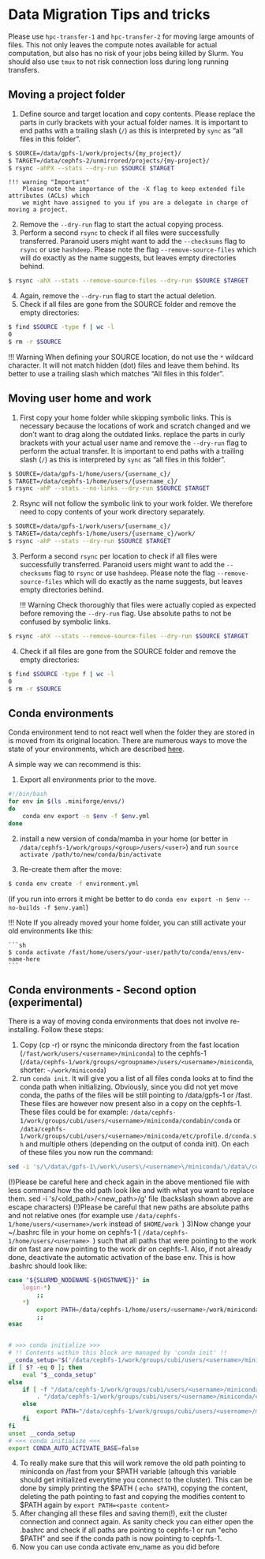 # Data Migration Tips and tricks
Please use `hpc-transfer-1` and `hpc-transfer-2` for moving large amounts of files.
This not only leaves the compute notes available for actual computation, but also has no risk of your jobs being killed by Slurm.
You should also use `tmux` to not risk connection loss during long running transfers.

## Moving a project folder
1. Define source and target location and copy contents.
   Please replace the parts in curly brackets with your actual folder names.
   It is important to end paths with a trailing slash (`/`) as this is interpreted by `sync` as “all files in this folder”.
```sh
$ SOURCE=/data/gpfs-1/work/projects/{my_project}/
$ TARGET=/data/cephfs-2/unmirrored/projects/{my-project}/
$ rsync -ahPX --stats --dry-run $SOURCE $TARGET
```

    !!! warning "Important"
        Please note the importance of the -X flag to keep extended file attributes (ACLs) which
        we might have assigned to you if you are a delegate in charge of moving a project.

2. Remove the `--dry-run` flag to start the actual copying process.
3. Perform a second `rsync` to check if all files were successfully transferred.
   Paranoid users might want to add the `--checksums` flag to `rsync` or use `hashdeep`.
   Please note the flag `--remove-source-files` which will do exactly as the name suggests,
   but leaves empty directories behind.
```sh
$ rsync -ahX --stats --remove-source-files --dry-run $SOURCE $TARGET
```
4. Again, remove the `--dry-run` flag to start the actual deletion.
5. Check if all files are gone from the SOURCE folder and remove the empty directories:
```sh
$ find $SOURCE -type f | wc -l
0
$ rm -r $SOURCE
```

!!! Warning 
    When defining your SOURCE location, do not use the `*` wildcard character.
    It will not match hidden (dot) files and leave them behind.
    Its better to use a trailing slash which matches “All files in this folder”.

## Moving user home and work
1. First copy your home folder while skipping symbolic links.
   This is necessary because the locations of work and scratch changed and we don't want to drag along the outdated links.
   replace the parts in curly brackets with your actual user name and remove the `--dry-run` flag to perform the actual transfer.
   It is important to end paths with a trailing slash (`/`) as this is interpreted by `sync` as “all files in this folder”.
```sh
$ SOURCE=/data/gpfs-1/home/users/{username_c}/
$ TARGET=/data/cephfs-1/home/users/{username_c}/
$ rsync -ahP --stats --no-links --dry-run $SOURCE $TARGET
```
2. Rsync will not follow the symbolic link to your work folder.
   We therefore need to copy contents of your work directory separately.
```sh
$ SOURCE=/data/gpfs-1/work/users/{username_c}/
$ TARGET=/data/cephfs-1/home/users/{username_c}/work/
$ rsync -ahP --stats --dry-run $SOURCE $TARGET
```
3. Perform a second `rsync` per location to check if all files were successfully transferred.
   Paranoid users might want to add the `--checksums` flag to `rsync` or use `hashdeep`.
   Please note the flag `--remove-source-files` which will do exactly as the name suggests,
   but leaves empty directories behind.
   
    !!! Warning
        Check thoroughly that files were actually copied as expected before removing the `--dry-run` flag.
        Use absolute paths to not be confused by symbolic links.
 
```sh
$ rsync -ahX --stats --remove-source-files --dry-run $SOURCE $TARGET
```
4. Check if all files are gone from the SOURCE folder and remove the empty directories:
```sh
$ find $SOURCE -type f | wc -l
0
$ rm -r $SOURCE
```

## Conda environments
Conda environment tend to not react well when the folder they are stored in is moved from its original location.
There are numerous ways to move the state of your environments, which are described [here](https://www.anaconda.com/blog/moving-conda-environments).

A simple way we can recommend is this:

1. Export all environments prior to the move.
```sh
#!/bin/bash
for env in $(ls .miniforge/envs/)
do
    conda env export -n $env -f $env.yml
done
```

2. install a new version of conda/mamba in your home (or better in `/data/cephfs-1/work/groups/<group>/users/<user>`) and run `source activate /path/to/new/conda/bin/activate`

3. Re-create them after the move:
```sh
$ conda env create -f environment.yml
```

(if you run into errors it might be better to do `conda env export -n $env --no-builds -f $env.yaml`)

!!! Note
    If you already moved your home folder, you can still activate your old environments like this:

    ```sh
    $ conda activate /fast/home/users/your-user/path/to/conda/envs/env-name-here
    ```
## Conda environments - Second option (experimental)
There is a way of moving conda environments that does not involve re-installing. Follow these steps:
1) Copy (cp -r) or rsync the miniconda directory from the fast location (``` /fast/work/users/<username>/miniconda ```) to the cephfs-1 (``` /data/cephfs-1/work/groups/<groupname>/users/<username>/miniconda ```, shorter:  ``` ~/work/miniconda ```)
2) run ``` conda init ```. It will give you a list of all files conda looks at to find the conda path when initializing. Obviously, since you did not yet move conda, the paths of the files will be still pointing to  /data/gpfs-1 or /fast. These files are however now present also in a copy on the cephfs-1. These files could be for example: ``` /data/cephfs-1/work/groups/cubi/users/<username>/miniconda/condabin/conda ``` or ``` /data/cephfs-1/work/groups/cubi/users/<username>/miniconda/etc/profile.d/conda.sh ``` and multiple others (depending on the output of conda init). On each of these files you now run the command:
```sh
sed -i 's/\/data\/gpfs-1\/work\/users\/<username>\/miniconda/\/data\/cephfs-1\/work\/groups\/<groupname>\/users\/<username>\/miniconda/g' <file_path/file_name>
```
(!)Please be careful here and check again in the above mentioned file with less command  how the old path look like and with what you want to replace them. 
sed -i 's/<old_path>/<new_path>/g' file (backslash shown above are escape characters)
(!)Please be careful that new paths are absolute paths and not relative ones (for example use  ``` /data/cephfs-1/home/users/<username>/work ``` instead of  ``` $HOME/work  ```)
3)Now change your ~/.bashrc file in your home on cephfs-1 ( ``` /data/cephfs-1/home/users/<username>  ```) such that all paths that were pointing to the work dir on fast are now pointing to the work dir on cephfs-1. Also, if not already done, deactivate the automatic activation of the base env. This is how .bashrc should look like:
```sh
case "${SLURMD_NODENAME-${HOSTNAME}}" in
    login-*)
        ;;
    *)
        export PATH=/data/cephfs-1/home/users/<username>/work/miniconda/condabin:$PATH
        ;;
esac


# >>> conda initialize >>>
# !! Contents within this block are managed by 'conda init' !!
__conda_setup="$('/data/cephfs-1/work/groups/cubi/users/<username>/miniconda/bin/conda' 'shell.bash' 'hook' 2> /dev/null)"
if [ $? -eq 0 ]; then
    eval "$__conda_setup"
else
    if [ -f "/data/cephfs-1/work/groups/cubi/users/<username>/miniconda/etc/profile.d/conda.sh" ]; then
        . "/data/cephfs-1/work/groups/cubi/users/<username>/miniconda/etc/profile.d/conda.sh"
    else
        export PATH="/data/cephfs-1/work/groups/cubi/users/<username>/miniconda/bin:$PATH"
    fi
fi
unset __conda_setup
# <<< conda initialize <<<
export CONDA_AUTO_ACTIVATE_BASE=false
```

4) To really make sure that this will work  remove the old path pointing to miniconda on /fast from your $PATH variable (altough this variable should get initialized everytime you connect to the cluster). This can be done by simply printing the $PATH ( ``` echo $PATH ```), copying the content, deleting the path pointing to fast and copying the modifies content to $PATH again by  ``` export PATH=<paste content>  ```
5) After changing all these files and saving them(!), exit the cluster connection and connect again. As sanity check you can either open the .bashrc and check if all paths are pointing to cephfs-1 or run "echo $PATH" and see if the conda path is now pointing to cephfs-1.
6) Now you can use conda activate env_name as you did before

